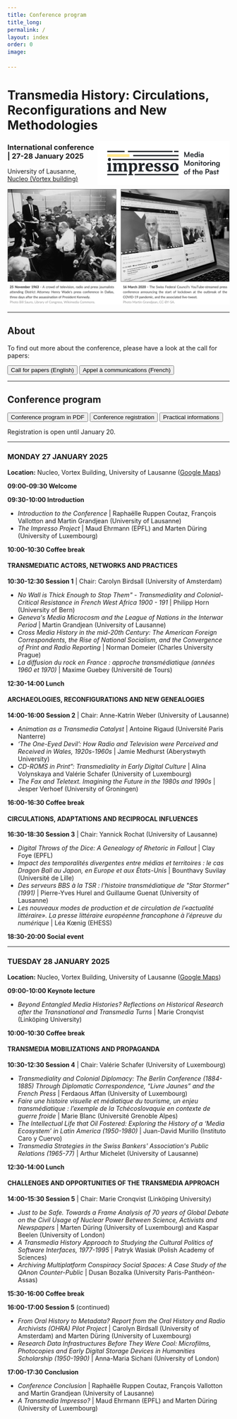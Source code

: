 ```yaml
---
title: Conference program
title_long: 
permalink: /
layout: index
order: 0
image: 

---
```


# Transmedia History: Circulations, Reconfigurations and New Methodologies
<img src="images/impresso.png" alt="image" width="300" height="auto" align="right">

### International conference | 27-28 January 2025
University of Lausanne, [Nucleo (Vortex building)](https://impresso.github.io/transmedia/practical)

![Transmedia Conference](images/transmedia_illustration_en.png)

<hr>

## About

To find out more about the conference, please have a look at the call for papers:

<button class="button button1" onclick="window.location.href='https://impresso.github.io/transmedia/en';">Call for papers (English)</button> <button class="button button1" onclick="window.location.href='https://impresso.github.io/transmedia/fr';">Appel à communications (French)</button>

<hr>

## Conference program

<button class="button button1" onclick="window.location.href='files/program_transmedia.pdf';">Conference program in PDF</button> <button class="button button1" onclick="window.location.href='https://impresso.github.io/transmedia/registration';">Conference registration</button> <button class="button button1" onclick="window.location.href='https://impresso.github.io/transmedia/practical';">Practical informations</button>

Registration is open until January 20.

<hr>

### MONDAY 27 JANUARY 2025

**Location:** Nucleo, Vortex Building, University of Lausanne ([Google Maps](https://maps.app.goo.gl/GCmPmiJJHhu4AR8j6))

**09:00-09:30 Welcome**

**09:30-10:00	Introduction**
<ul>
  <li><em>Introduction to the Conference</em> | Raphaëlle Ruppen Coutaz, François Vallotton and Martin Grandjean (University of Lausanne)</li>
  <li><em>The Impresso Project</em> | Maud Ehrmann (EPFL) and Marten Düring (University of Luxembourg)</li>
</ul>

**10:00-10:30	Coffee break**

#### TRANSMEDIATIC ACTORS, NETWORKS AND PRACTICES
**10:30-12:30	Session 1** | Chair: Carolyn Birdsall (University of Amsterdam)	

<ul>
  <li><em>No Wall is Thick Enough to Stop Them" - Transmediality and Colonial-Critical Resistance in French West Africa 1900 - 191</em> | Philipp Horn (University of Bern)</li>
  <li><em>Geneva's Media Microcosm and the League of Nations in the Interwar Period</em> | Martin Grandjean (University of Lausanne)</li>
  <li><em>Cross Media History in the mid-20th Century: The American Foreign Correspondents, the Rise of National Socialism, and the Convergence of Print and Radio Reporting</em> | Norman Domeier (Charles University Prague)</li>
  <li><em>La diffusion du rock en France : approche transmédiatique (années 1960 et 1970)</em> | Maxime Guebey (Université de Tours)</li>
</ul>
		
**12:30-14:00 Lunch**

#### ARCHAEOLOGIES, RECONFIGURATIONS AND NEW GENEALOGIES
**14:00-16:00	Session 2** | Chair: Anne-Katrin Weber (University of Lausanne) 	

<ul>
  <li><em>Animation as a Transmedia Catalyst</em> | Antoine Rigaud (Université Paris Nanterre)</li>
  <li><em>‘The One-Eyed Devil’: How Radio and Television were Perceived and Received in Wales, 1920s-1960s</em> | Jamie Medhurst (Aberystwyth University)</li>
  <li><em>CD-ROMS in Print”: Transmediality in Early Digital Culture</em> | Alina Volynskaya and Valérie Schafer (University of Luxembourg)</li>
  <li><em>The Fax and Teletext. Imagining the Future in the 1980s and 1990s</em> | Jesper Verhoef (University of Groningen)</li>
</ul>

**16:00-16:30 Coffee break**

#### CIRCULATIONS, ADAPTATIONS AND RECIPROCAL INFLUENCES
**16:30-18:30	Session 3** | Chair: Yannick Rochat (University of Lausanne)	

<ul>
  <li><em>Digital Throws of the Dice: A Genealogy of Rhetoric in Fallout</em> | Clay Foye (EPFL)</li>
  <li><em>Impact des temporalités divergentes entre médias et territoires : le cas Dragon Ball au Japon, en Europe et aux États-Unis</em> | Bounthavy Suvilay (Université de Lille)</li>
  <li><em>Des serveurs BBS à la TSR : l'histoire transmédiatique de "Star Stormer" (1991)</em> | Pierre-Yves Hurel and Guillaume Guenat (University of Lausanne)</li>
  <li><em>Les nouveaux modes de production et de circulation de l’«actualité littéraire». La presse littéraire européenne 
francophone à l’épreuve du numérique</em> | Léa Kœnig (EHESS)</li>
</ul>

**18:30-20:00 Social event**

<hr>

### TUESDAY 28 JANUARY 2025

**Location:** Nucleo, Vortex Building, University of Lausanne ([Google Maps](https://maps.app.goo.gl/GCmPmiJJHhu4AR8j6))


**09:00-10:00	Keynote lecture**	

<ul>
  <li><em>Beyond Entangled Media Histories? Reflections on Historical Research after the Transnational and Transmedia Turns</em> | Marie Cronqvist (Linköping University)</li>
</ul>
	
**10:00-10:30 Coffee break**
 
#### TRANSMEDIA MOBILIZATIONS AND PROPAGANDA

**10:30-12:30	Session 4** | Chair: Valérie Schafer (University of Luxembourg)	

<ul>
  <li><em>Transmediality and Colonial Diplomacy: The Berlin Conference (1884-1885) Through Diplomatic Correspondence, “Livre Jaunes” and the French Press</em> | Ferdaous Affan (University of Luxembourg)</li>
  <li><em>Faire une histoire visuelle et médiatique du tourisme, un enjeu transmédiatique : l’exemple de la Tchécoslovaquie en contexte de guerre froide</em> | Marie Blanc (Université Grenoble Alpes)</li>
  <li><em>The Intellectual Life that Oil Fostered: Exploring the History of a ‘Media Ecosystem’ in Latin America (1950-1980)</em> | Juan-David Murillo (Instituto Caro y Cuervo)</li>
  <li><em>Transmedia Strategies in the Swiss Bankers' Association's Public Relations (1965-77)</em> | Arthur Michelet (University of Lausanne)</li>
</ul>
		
**12:30-14:00 Lunch**

#### CHALLENGES AND OPPORTUNITIES OF THE TRANSMEDIA APPROACH

**14:00-15:30	Session 5** | Chair: Marie Cronqvist (Linköping University) 	

<ul>
  <li><em>Just to be Safe. Towards a Frame Analysis of 70 years of Global Debate on the Civil Usage of Nuclear Power Between Science, Activists and Newspapers</em> | Marten Düring (University of Luxembourg) and Kaspar Beelen (University of London)</li>
  <li><em>A Transmedia History Approach to Studying the Cultural Politics of Software Interfaces, 1977-1995</em> | Patryk Wasiak (Polish Academy of Sciences)</li>
  <li><em>Archiving Multiplatform Conspiracy Social Spaces: A Case Study of the QAnon Counter-Public</em> | Dusan Bozalka (University Paris-Panthéon-Assas)</li>
</ul>

**15:30-16:00	Coffee break**

**16:00-17:00	Session 5** (continued)	

<ul>
  <li><em>From Oral History to Metadata? Report from the Oral History and Radio Archivists (OHRA) Pilot Project</em> | Carolyn Birdsall (University of Amsterdam) and Marten Düring (University of Luxembourg)</li>
  <li><em>Research Data Infrastructures Before They Were Cool: Microfilms, Photocopies and Early Digital Storage Devices in Humanities Scholarship (1950-1990)</em> | Anna-Maria Sichani (University of London)</li>
</ul>


**17:00-17:30	Conclusion**
<ul>
  <li><em>Conference Conclusion</em> | Raphaëlle Ruppen Coutaz, François Vallotton and Martin Grandjean (University of Lausanne)</li>
  <li><em>A Transmedia Impresso?</em> | Maud Ehrmann (EPFL) and Marten Düring (University of Luxembourg)</li>
</ul>
